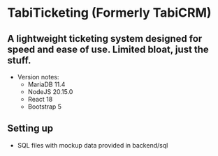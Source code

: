 # TabiTicketing (Formerly TabiCRM)

## A lightweight ticketing system designed for speed and ease of use. Limited bloat, just the stuff.

- Version notes:
    - MariaDB 11.4
    - NodeJS 20.15.0
    - React 18
    - Bootstrap 5


## Setting up
- SQL files with mockup data provided in backend/sql
